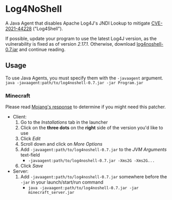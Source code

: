 # Log4NoShell
A Java Agent that disables Apache Log4J's JNDI Lookup to mitigate [CVE-2021-44228](https://nvd.nist.gov/vuln/detail/CVE-2021-44228) ("Log4Shell").

If possible, update your program to use the latest Log4J version, as the vulnerability is fixed as of version *2.17.1*.
Otherwise, download [log4noshell-0.7.jar](log4noshell-0.7.jar) and continue reading.

## Usage
To use Java Agents, you must specify them with the `-javaagent` argument. \
`java -javaagent:path/to/log4noshell-0.7.jar -jar Program.jar`

### **Minecraft**
Please read [Mojang's response](https://www.minecraft.net/en-us/article/important-message--security-vulnerability-java-edition)
to determine if you might need this patcher.

- Client:
    1. Go to the *Installations* tab in the launcher
    2. Click on the **three dots** on the **right** side of the version you'd like to use
    3. Click *Edit*
    4. Scroll down and click on *More Options*
    5. Add `-javaagent:path/to/log4noshell-0.7.jar` to the *JVM Arguments* text-field
        - `-javaagent:path/to/log4noshell-0.7.jar -Xms2G -Xms2G...`
    6. Click *Save*
- Server:
    1. Add `-javaagent:path/to/log4noshell-0.7.jar` somewhere before the `-jar` in your launch/start/run command
       - `java -javaagent:path/to/log4noshell-0.7.jar -jar minecraft_server.jar`
